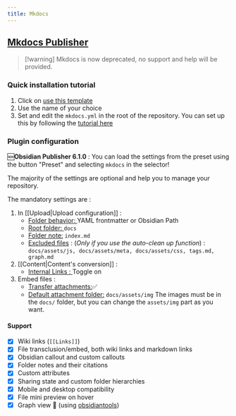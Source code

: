 ```yaml
---
title: Mkdocs
---
```


## [Mkdocs Publisher](https://obsidian-publisher.netlify.app)

> [!warning] Mkdocs is now deprecated, no support and help will be provided.

### Quick installation tutorial

1. Click on [use this template](https://github.com/ObsidianPublisher/mkdocs-publisher-template/generate)
1. Use the name of your choice
1. Set and edit the `mkdocs.yml` in the root of the repository. You can set up this by following the [tutorial here](https://obsidian-publisher.netlify.app/template/configuration/#mkdocs-configuration)

### Plugin configuration

🆕**Obsidian Publisher 6.1.0** : You can load the settings from the preset using the button "Preset" and selecting `mkdocs` in the selector!

The majority of the settings are optional and help you to manage your repository.

The mandatory settings are :

1. In [[Upload|Upload configuration]] :
   - <u>Folder behavior: </u> YAML frontmatter or Obsidian Path
   - <u>Root folder: </u> `docs`
   - <u>Folder note:</u> `index.md`
   - <u>Excluded files</u> : (_Only if you use the auto-clean up function_) : `docs/assets/js, docs/assets/meta, docs/assets/css, tags.md, graph.md`
1. [[Content|Content's conversion]] :
   - <u>Internal Links : </u> Toggle on
1. Embed files :
   - <u>Transfer attachments:</u>✅
   - <u>Default attachment folder:</u> `docs/assets/img`
     The images must be in the `docs/` folder, but you can change the `assets/img` part as you want.

#### Support

- [x] Wiki links (`[[Links]]`)
- [x] File transclusion/embed, both wiki links and markdown links
- [x] Obsidian callout and custom callouts
- [x] Folder notes and their citations
- [x] Custom attributes
- [x] Sharing state and custom folder hierarchies
- [x] Mobile and desktop compatibility
- [x] File mini preview on hover
- [x] Graph view 🎉 (using [obsidiantools](https://github.com/mfarragher/obsidiantools))
